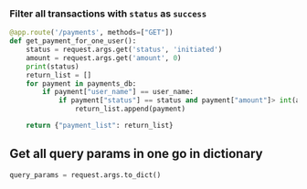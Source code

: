 ### Filter all transactions with `status` as `success`
```python
@app.route('/payments', methods=["GET"])
def get_payment_for_one_user():
	status = request.args.get('status', 'initiated')
	amount = request.args.get('amount', 0)
	print(status)
	return_list = []
	for payment in payments_db:
		if payment["user_name"] == user_name:
			if payment["status"] == status and payment["amount"]> int(amount):
				return_list.append(payment)

	return {"payment_list": return_list}
```

## Get all query params in one go in dictionary
```python
query_params = request.args.to_dict()
```
